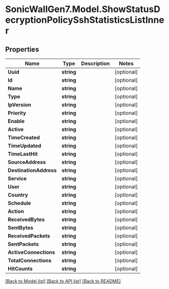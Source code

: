 # SonicWallGen7.Model.ShowStatusDecryptionPolicySshStatisticsListInner

## Properties

Name | Type | Description | Notes
------------ | ------------- | ------------- | -------------
**Uuid** | **string** |  | [optional] 
**Id** | **string** |  | [optional] 
**Name** | **string** |  | [optional] 
**Type** | **string** |  | [optional] 
**IpVersion** | **string** |  | [optional] 
**Priority** | **string** |  | [optional] 
**Enable** | **string** |  | [optional] 
**Active** | **string** |  | [optional] 
**TimeCreated** | **string** |  | [optional] 
**TimeUpdated** | **string** |  | [optional] 
**TimeLastHit** | **string** |  | [optional] 
**SourceAddress** | **string** |  | [optional] 
**DestinationAddress** | **string** |  | [optional] 
**Service** | **string** |  | [optional] 
**User** | **string** |  | [optional] 
**Country** | **string** |  | [optional] 
**Schedule** | **string** |  | [optional] 
**Action** | **string** |  | [optional] 
**ReceivedBytes** | **string** |  | [optional] 
**SentBytes** | **string** |  | [optional] 
**ReceivedPackets** | **string** |  | [optional] 
**SentPackets** | **string** |  | [optional] 
**ActiveConnections** | **string** |  | [optional] 
**TotalConnections** | **string** |  | [optional] 
**HitCounts** | **string** |  | [optional] 

[[Back to Model list]](../README.md#documentation-for-models) [[Back to API list]](../README.md#documentation-for-api-endpoints) [[Back to README]](../README.md)

